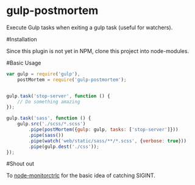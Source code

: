 gulp-postmortem
=========

Execute Gulp tasks when exiting a gulp task (useful for watchers).

#Installation

Since this plugin is not yet in NPM, clone this project into node-modules.

#Basic Usage

```javascript
var gulp = require('gulp'),
	postMortem = require('gulp-postmortem');


gulp.task('stop-server', function () {
	// Do something amazing
});

gulp.task('sass', function () {
	gulp.src('./scss/*.scss')
	    .pipe(postMortem({gulp: gulp, tasks: ['stop-server']}))
		.pipe(sass())
		.pipe(watch('web/static/sass/**/*.scss', {verbose: true}))
		.pipe(gulp.dest('./css'));
});
```


#Shout out

To [node-monitorctrlc](https://github.com/pandell/node-monitorctrlc) for the basic idea of catching SIGINT.
